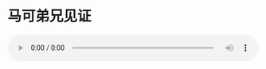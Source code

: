 # 马可弟兄见证

<audio style="width: 100%;" preload="false" controls controlslist="nodownload"><source src="//cdn.wechat.edu.pl/audio/mp3/old/24996.mp3" type="audio/mpeg">Your browser does not support the audio element.</audio>


